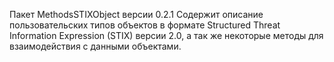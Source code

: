 Пакет MethodsSTIXObject версии 0.2.1
Содержит описание пользовательских типов объектов в формате Structured Threat Information Expression (STIX)
версии 2.0, а так же некоторые методы для взаимодействия с данными объектами.

